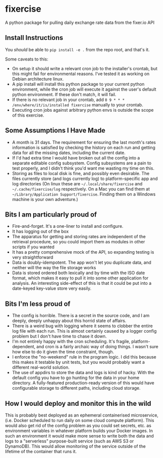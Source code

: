 # fixercise
A python package for pulling daily exchange rate data from the fixer.io API

## Install Instructions

You *should* be able to `pip install -e .` from the repo root, and that's it.

Some caveats to this:

- On setup it should write a relevant cron job to the installer's crontab, but this might fail for environmental reasons. I've tested it as working on Debian architecture linux.
- A pip install will install this python package to your current python environment, while the cron job will execute it against the user's default python environment. If these don't match, it will fail.
- If there is no relevant job in your crontab, add `0 9 * * * /env/where/it/is/installed fixercise` manually to your crontab.
- Executing cron jobs against arbitrary python envs is outside the scope of this exercise.

## Some Assumptions I Have Made
- A month is 31 days. The requirement for ensuring the last month's rates information is satisfied by checking the history on each run and getting data for all the missing dates, including the current date.
- If I'd had extra time I would have broken out all the config into a separate editable config subsystem. Config subsystems are a pain to test properly, and I didn't think you'd want me wasting my time on this.
- Storing as files to local disk is fine, and possibly even desirable. The files currently store (and logs currently log) to platform-specific app and log directories (On linux these are `~/.local/share/fixercise` and `~/.cache/fixercise/log` respectively. On a Mac you can find them at `~/Library/Application Support/fixercise`. Finding them on a Windows machine is your own adventure.)

## Bits I am particularly proud of
- Fire-and-forget. It's a one-liner to install and configure.
- It has logging out of the box
- The apparatus for getting and storing rates are independent of the retrieval procedure, so you could import them as modules in other scripts if you wanted
- It has a pretty comprehensive mock of the API, so expanding testing is very straightforward
- Data is doubly-idempotent. The app won't let you duplicate data, and neither will the way the file storage works
- Data is stored ordered both lexically and by time with the ISO date format, which makes it easy to pull it into some other application for analysis. An interesting side-effect of this is that it could be put into a date-keyed key-value store very easily.

## Bits I'm less proud of
- The config is horrible. There is a secret in the source code, and I am deeply, deeply unhappy about this horrid state of affairs.
- There is a weird bug with logging where it seems to clobber the entire log file with each run. This is almost certainly caused by a logger config problem but I don't have time to chase it down.
- I'm not entirely happy with the cron scheduling. It's fragile, platform-dependent, and cron is a fairly archaic way of doing things. I wasn't sure how else to do it given the time constraint, though.
- I enforce the "no-weekend" rule in the program logic. I did this because this makes it testable by unit tests, but you would probably want a different real-world solution.
- The use of appdirs to store the data and logs is kind of hacky. With the default config you have to go hunting for the data in your home directory. A fully-featured production-ready version of this would have configurable storage to different paths, including cloud storage.

## How I would deploy and monitor this in the wild
This is probably best deployed as an ephemeral containerised microservice, (i.e. Docker scheduled to run daily on some cloud compute platform). This would also get rid of the config problem as you could set secrets, etc. as environment variables in whatever platform builds your Docker images. In such an environment it would make more sense to write both the data and logs to a "serverless" purpose-built service (such as AWS S3 or DynamoDB). This would allow monitoring of the service outside of the lifetime of the container that runs it.
